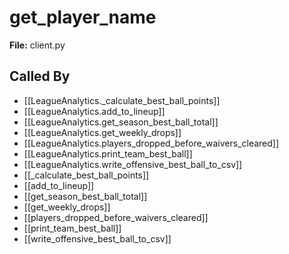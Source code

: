 # get_player_name

**File:** client.py

## Called By

- [[LeagueAnalytics._calculate_best_ball_points]]
- [[LeagueAnalytics.add_to_lineup]]
- [[LeagueAnalytics.get_season_best_ball_total]]
- [[LeagueAnalytics.get_weekly_drops]]
- [[LeagueAnalytics.players_dropped_before_waivers_cleared]]
- [[LeagueAnalytics.print_team_best_ball]]
- [[LeagueAnalytics.write_offensive_best_ball_to_csv]]
- [[_calculate_best_ball_points]]
- [[add_to_lineup]]
- [[get_season_best_ball_total]]
- [[get_weekly_drops]]
- [[players_dropped_before_waivers_cleared]]
- [[print_team_best_ball]]
- [[write_offensive_best_ball_to_csv]]

